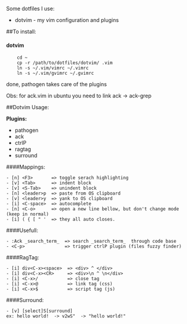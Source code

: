 Some dotfiles I use:

- dotvim - my vim configuration and plugins


##To install:

#### dotvim

```
    cd ~
    cp -r /path/to/dotfiles/dotvim/ .vim
    ln -s ~/.vim/vimrc ~/.vimrc
    ln -s ~/.vim/gvimrc ~/.gvimrc
```
  done, pathogen takes care of the plugins

  Obs: for ack.vim in ubuntu you need to link ack -> ack-grep


##Dotvim Usage:

**Plugins:**

- pathogen
- ack
- ctrlP
- ragtag
- surround


####Mappings:

```
- [n] <F3>       => toggle serach highlighting
- [v] <Tab>      => indent block
- [v] <S-Tab>    => unindent block
- [n] <leader>p  => paste from OS clipboard
- [v] <leader>y  => yank to OS clipboard
- [i] <C-space>  => autocomplete
- [n] <C-o>      => open a new line bellow, but don't change mode (keep in normal)
- [i] ( { [ " '  => they all auto closes.
```

####Usefull:

```
- :Ack _search_term_  => search _search_term_  through code base
- <C-p>               => trigger ctrlP plugin (files fuzzy finder)
```

####RagTag:

```
- [i] div<C-x><space>  => <div> ^ </div>
- [i] div<C-x><CR>     => <div>\n ^ \n</div>
- [i] <C-x>/           => close tag
- [i] <C-x>@           => link tag (css)
- [i] <C-x>$           => script tag (js)
```

####Surround:

```
- [v] [select]S[surround]
ex: hello world!  -> v2wS"  -> "hello world!"
```


